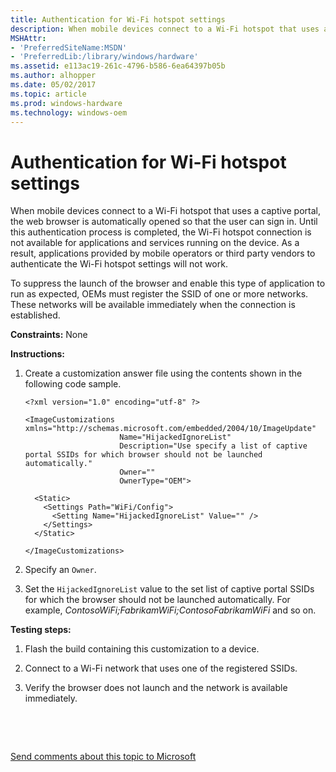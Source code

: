 ```yaml
---
title: Authentication for Wi-Fi hotspot settings
description: When mobile devices connect to a Wi-Fi hotspot that uses a captive portal, the web browser is automatically opened so that the user can sign in.
MSHAttr:
- 'PreferredSiteName:MSDN'
- 'PreferredLib:/library/windows/hardware'
ms.assetid: e113ac19-261c-4796-b586-6ea64397b05b
ms.author: alhopper
ms.date: 05/02/2017
ms.topic: article
ms.prod: windows-hardware
ms.technology: windows-oem
---
```


# Authentication for Wi-Fi hotspot settings


When mobile devices connect to a Wi-Fi hotspot that uses a captive portal, the web browser is automatically opened so that the user can sign in. Until this authentication process is completed, the Wi-Fi hotspot connection is not available for applications and services running on the device. As a result, applications provided by mobile operators or third party vendors to authenticate the Wi-Fi hotspot settings will not work.

To suppress the launch of the browser and enable this type of application to run as expected, OEMs must register the SSID of one or more networks. These networks will be available immediately when the connection is established.

<a href="" id="constraints---none"></a>**Constraints:** None  

<a href="" id="instructions-"></a>**Instructions:**  
1.  Create a customization answer file using the contents shown in the following code sample.

    ``` syntax
    <?xml version="1.0" encoding="utf-8" ?>  

    <ImageCustomizations xmlns="http://schemas.microsoft.com/embedded/2004/10/ImageUpdate"  
                         Name="HijackedIgnoreList"  
                         Description="Use specify a list of captive portal SSIDs for which browser should not be launched automatically."  
                         Owner=""  
                         OwnerType="OEM"> 
      
      <Static>  
        <Settings Path="WiFi/Config">  
          <Setting Name="HijackedIgnoreList" Value="" />  
        </Settings>  
      </Static>

    </ImageCustomizations>
    ```

2.  Specify an `Owner`.

3.  Set the `HijackedIgnoreList` value to the set list of captive portal SSIDs for which the browser should not be launched automatically. For example, *ContosoWiFi;FabrikamWiFi;ContosoFabrikamWiFi* and so on.

<a href="" id="testing-steps-"></a>**Testing steps:**  
1.  Flash the build containing this customization to a device.

2.  Connect to a Wi-Fi network that uses one of the registered SSIDs.

3.  Verify the browser does not launch and the network is available immediately.

 

 

[Send comments about this topic to Microsoft](mailto:wsddocfb@microsoft.com?subject=Documentation%20feedback%20%5Bp_phCustomization\p_phCustomization%5D:%20Authentication%20for%20Wi-Fi%20hotspot%20settings%20%20RELEASE:%20%289/7/2016%29&body=%0A%0APRIVACY%20STATEMENT%0A%0AWe%20use%20your%20feedback%20to%20improve%20the%20documentation.%20We%20don't%20use%20your%20email%20address%20for%20any%20other%20purpose,%20and%20we'll%20remove%20your%20email%20address%20from%20our%20system%20after%20the%20issue%20that%20you're%20reporting%20is%20fixed.%20While%20we're%20working%20to%20fix%20this%20issue,%20we%20might%20send%20you%20an%20email%20message%20to%20ask%20for%20more%20info.%20Later,%20we%20might%20also%20send%20you%20an%20email%20message%20to%20let%20you%20know%20that%20we've%20addressed%20your%20feedback.%0A%0AFor%20more%20info%20about%20Microsoft's%20privacy%20policy,%20see%20http://privacy.microsoft.com/default.aspx. "Send comments about this topic to Microsoft")




